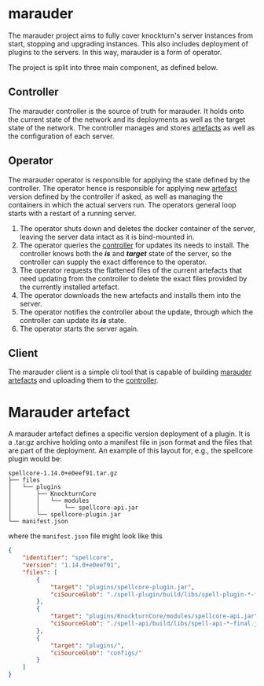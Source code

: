 # marauder

The marauder project aims to fully cover knockturn's server instances from start, stopping and upgrading instances.
This also includes deployment of plugins to the servers.
In this way, marauder is a form of operator.

The project is split into three main component, as defined below.

## Controller

The marauder controller is the source of truth for marauder. It holds onto the current state of the network and its deployments as well as the
target state of the network.
The controller manages and stores [artefacts](#marauder-artefact) as well as the configuration of each server.

## Operator

The marauder operator is responsible for applying the state defined by the controller. The operator hence is responsible for applying
new [artefact](#marauder-artefact) version defined by the controller if asked, as well as managing the containers in which the actual servers run.
The operators general loop starts with a restart of a running server. 
1. The operator shuts down and deletes the docker container of the server, leaving the server data intact as it is bind-mounted in.
2. The operator queries the [controller](#controller) for updates its needs to install. The controller knows both the ***is*** and ***target*** state
   of the server, so the controller can supply the exact difference to the operator.
3. The operator requests the flattened files of the current artefacts that need updating from the controller to delete the exact files provided by
   the currently installed artefact.
4. The operator downloads the new artefacts and installs them into the server.
5. The operator notifies the controller about the update, through which the controller can update its ***is*** state.
6. The operator starts the server again.

## Client

The marauder client is a simple cli tool that is capable of building [marauder artefacts](#marauder-artefact) and uploading them
to the [controller](#controller).

# Marauder artefact

A marauder artefact defines a specific version deployment of a plugin. It is a .tar.gz archive holding onto a manifest file in json format and
the files that are part of the deployment. An example of this layout for, e.g., the spellcore plugin would be:

```
spellcore-1.14.0+e0eef91.tar.gz
├── files
│   └── plugins
│       ├── KnockturnCore
│       │   └── modules
│       │       └── spellcore-api.jar
│       └── spellcore-plugin.jar
└── manifest.json
```

where the `manifest.json` file might look like this

```json
{
    "identifier": "spellcore",
    "version": "1.14.0+e0eef91",
    "files": [
        {
            "target": "plugins/spellcore-plugin.jar",
            "ciSourceGlob": "./spell-plugin/build/libs/spell-plugin-*-final.jar"
        },
        {
            "target": "plugins/KnockturnCore/modules/spellcore-api.jar",
            "ciSourceGlob": "./spell-api/build/libs/spell-api-*-final.jar"
        },
        {
            "target": "plugins/",
            "ciSourceGlob": "configs/"
        }
    ]
}
```

